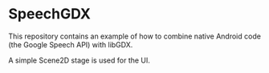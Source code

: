 SpeechGDX
=========
This repository contains an example of how to combine native Android code (the Google Speech API) with libGDX. 

A simple Scene2D stage is used for the UI.
